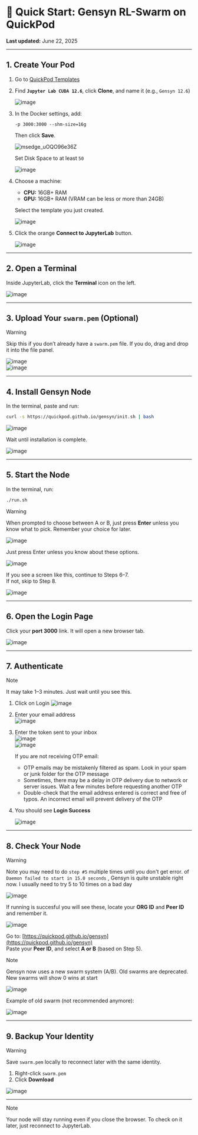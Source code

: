 # 🐝 Quick Start: Gensyn RL-Swarm on QuickPod  
**Last updated:** June 22, 2025

---

## 1. Create Your Pod

1. Go to [QuickPod Templates](https://console.quickpod.io/templates)  
2. Find **`Jupyter Lab CUDA 12.6`**, click **Clone**, and name it (e.g., `Gensyn 12.6`)

   ![image](https://github.com/user-attachments/assets/bb3b85bf-9eee-41d3-95a5-40d8fbc95878)

3. In the Docker settings, add:
   ```
   -p 3000:3000 --shm-size=16g
   ```
   Then click **Save**.

   ![msedge_uOQO96e36Z](https://github.com/user-attachments/assets/3c9aa89e-33e2-4b92-a92e-d2e15ea09679)

   Set Disk Space to at least `50`

   ![image](https://github.com/user-attachments/assets/5d72d55e-b7c5-4fda-a976-7f3bcc6c59b7)

5. Choose a machine:
   - **CPU:** 16GB+ RAM  
   - **GPU:** 16GB+ RAM (VRAM can be less or more than 24GB)

   Select the template you just created.

   ![image](https://github.com/user-attachments/assets/31ab3b50-1908-4425-b660-7072eb936b64)

6. Click the orange **Connect to JupyterLab** button.

   ![image](https://github.com/user-attachments/assets/4748f432-5be1-47e6-8cfb-a9d5aeb4720b)

---

## 2. Open a Terminal

Inside JupyterLab, click the **Terminal** icon on the left.

![image](https://github.com/user-attachments/assets/d304639d-a46b-4c8a-8263-4e3355c6c867)

---

## 3. Upload Your `swarm.pem` (Optional)

> [!WARNING]
> Skip this if you don’t already have a `swarm.pem` file.  If you do, drag and drop it into the file panel.

![image](https://github.com/user-attachments/assets/94a7bae2-72f8-4e8a-8c6c-5c00c8a5e140)  
![image](https://github.com/user-attachments/assets/77b669a7-5192-4075-8e50-ae109653dc60)

---

## 4. Install Gensyn Node

In the terminal, paste and run:

```bash
curl -s https://quickpod.github.io/gensyn/init.sh | bash
```

![image](https://github.com/user-attachments/assets/0ff3da71-15d5-4fed-9a0c-20e7e31c0391)

Wait until installation is complete.

![image](https://github.com/user-attachments/assets/c39f44c6-1194-4ba3-bf5d-45fc13b52367)

---

## 5. Start the Node

In the terminal, run:

```bash
./run.sh
```

> [!WARNING]
> When prompted to choose between A or B, just press **Enter** unless you know what to pick. Remember your choice for later.

![image](https://github.com/user-attachments/assets/530afc90-efe3-4f19-9745-352729035c6c)  

Just press Enter unless you know about these options.

![image](https://github.com/user-attachments/assets/32f28377-a814-4b91-befc-8192b2e8659b)

If you see a screen like this, continue to Steps 6–7.  
If not, skip to Step 8.

![image](https://github.com/user-attachments/assets/cf7b3eb8-a4aa-442d-9d2c-2c3bc66e0452)

---

## 6. Open the Login Page

Click your **port 3000** link. It will open a new browser tab.

![image](https://github.com/user-attachments/assets/f6e39f1d-fd4b-4dc5-909d-82c80e597e0c)

---

## 7. Authenticate

> [!NOTE]
>  It may take 1–3 minutes. Just wait until you see this.

1. Click on Login
   ![image](https://github.com/user-attachments/assets/c90a5e45-c1f3-439d-bfe2-80202d49f8d9)
   
3. Enter your email address  
   ![image](https://github.com/user-attachments/assets/f43ef0c7-a743-4dd3-822d-ab172598e460)

4. Enter the token sent to your inbox  
   ![image](https://github.com/user-attachments/assets/201b4424-9f74-4c9a-820f-5894aee9a579)  
   ![image](https://github.com/user-attachments/assets/b32e9b6d-3dfe-472d-9787-639fec3f88c9)

   If you are not receiving OTP email:
   - OTP emails may be mistakenly filtered as spam. Look in your spam or junk folder for the OTP message
   - Sometimes, there may be a delay in OTP delivery due to network or server issues. Wait a few minutes before requesting another OTP
   - Double-check that the email address entered is correct and free of typos. An incorrect email will prevent delivery of the OTP
6. You should see **Login Success**

   ![image](https://github.com/user-attachments/assets/52e7ef0f-7ef0-4ae4-9763-89470159bf8a)

---

## 8. Check Your Node

> [!WARNING]
> Note you may need to do `step #5` multiple times until you don't get error. of `Daemon failed to start in 15.0 seconds` , Gensyn is quite unstable right now. I usually need to try 5 to 10 times on a bad day

![image](https://github.com/user-attachments/assets/d1a53ccc-8875-4691-a2c8-2e93591ec220)

If running is succesful you will see these, locate your **ORG ID** and **Peer ID** and remember it.

![image](https://github.com/user-attachments/assets/73251815-5d41-4d5b-b810-9f1892542bdc)

Go to: [https://quickpod.github.io/gensyn](https://quickpod.github.io/gensyn)  
Paste your **Peer ID**, and select **A or B** (based on Step 5).

> [!NOTE]
> Gensyn now uses a new swarm system (A/B). Old swarms are deprecated. New swarms will show 0 wins at start

![image](https://github.com/user-attachments/assets/2569b712-0304-4833-8a0c-8af11ac6b7e8)

Example of old swarm (not recommended anymore):

![image](https://github.com/user-attachments/assets/742ecf75-3586-4680-bcb2-b379825dc25a)

---

## 9. Backup Your Identity

> [!WARNING]
> Save `swarm.pem` locally to reconnect later with the same identity.

1. Right-click `swarm.pem`  
2. Click **Download**

![image](https://github.com/user-attachments/assets/8f016d37-980b-4145-8872-4ae9d44db83f)

---
> [!NOTE]
> Your node will stay running even if you close the browser.  To check on it later, just reconnect to JupyterLab.

